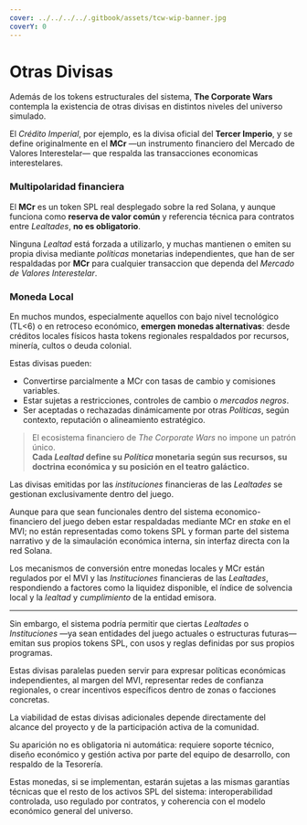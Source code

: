 ```yaml
---
cover: ../../../../.gitbook/assets/tcw-wip-banner.jpg
coverY: 0
---
```


# Otras Divisas

Además de los tokens estructurales del sistema, **The Corporate Wars** contempla la existencia de otras divisas en distintos niveles del universo simulado.

El _Crédito Imperial_, por ejemplo, es la divisa oficial del **Tercer Imperio**, y se define originalmente en el **MCr** —un instrumento financiero del Mercado de Valores Interestelar— que respalda las transacciones economicas interestelares.

### Multipolaridad financiera

El **MCr** es un token SPL real desplegado sobre la red Solana, y aunque funciona como **reserva de valor común** y referencia técnica para contratos entre _Lealtades_, **no es obligatorio**.

Ninguna _Lealtad_ está forzada a utilizarlo, y muchas mantienen o emiten su propia divisa mediante _políticas_ monetarias independientes, que han de ser respaldadas por **MCr** para cualquier transaccion que dependa del _Mercado de Valores Interestelar_.

### Moneda Local

En muchos mundos, especialmente aquellos con bajo nivel tecnológico (TL<6) o en retroceso económico, **emergen monedas alternativas**: desde créditos locales físicos hasta tokens regionales respaldados por recursos, minería, cultos o deuda colonial.

Estas divisas pueden:

- Convertirse parcialmente a MCr con tasas de cambio y comisiones variables.
- Estar sujetas a restricciones, controles de cambio o _mercados negros_.
- Ser aceptadas o rechazadas dinámicamente por otras _Políticas_, según contexto, reputación o alineamiento estratégico.

> El ecosistema financiero de _The Corporate Wars_ no impone un patrón único.\
> **Cada _Lealtad_ define su _Política_ monetaria según sus recursos, su doctrina económica y su posición en el teatro galáctico.**

Las divisas emitidas por las _instituciones_ financieras de las _Lealtades_ se gestionan exclusivamente dentro del juego.

Aunque para que sean funcionales dentro del sistema economico-financiero del juego deben estar respaldadas mediante MCr en _stake_ en el MVI; no están representadas como tokens SPL y forman parte del sistema narrativo y de la simaulación económica interna, sin interfaz directa con la red Solana.

Los mecanismos de conversión entre monedas locales y MCr están regulados por el MVI y las _Instituciones_ financieras de las _Lealtades_, respondiendo a factores como la liquidez disponible, el índice de solvencia local y la _lealtad_ y _cumplimiento_ de la entidad emisora.

***

Sin embargo, el sistema podría permitir que ciertas _Lealtades_ o _Instituciones_ —ya sean entidades del juego actuales o estructuras futuras— emitan sus propios tokens SPL, con usos y reglas definidas por sus propios programas.

Estas divisas paralelas pueden servir para expresar políticas económicas independientes, al margen del MVI, representar redes de confianza regionales, o crear incentivos específicos dentro de zonas o facciones concretas.

La viabilidad de estas divisas adicionales depende directamente del alcance del proyecto y de la participación activa de la comunidad.

Su aparición no es obligatoria ni automática: requiere soporte técnico, diseño económico y gestión activa por parte del equipo de desarrollo, con respaldo de la Tesorería.

Estas monedas, si se implementan, estarán sujetas a las mismas garantías técnicas que el resto de los activos SPL del sistema: interoperabilidad controlada, uso regulado por contratos, y coherencia con el modelo económico general del universo.
